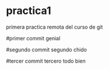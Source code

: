 # practica1

primera practica remota del curso de git

#primer commit
genial

#segundo commit
segundo chido

#tercer commit
tercero todo bien
